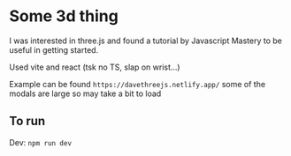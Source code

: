 # Some 3d thing

I was interested in three.js and found a tutorial by Javascript Mastery to be useful in getting started.

Used vite and react (tsk no TS, slap on wrist...)

Example can be found `https://davethreejs.netlify.app/` some of the modals are large so may take a bit to load

## To run
Dev: `npm run dev`

